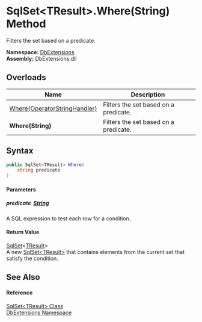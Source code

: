 SqlSet&lt;TResult>.Where(String) Method
=======================================
Filters the set based on a predicate.
  
**Namespace:** [DbExtensions][1]  
**Assembly:** DbExtensions.dll

Overloads
---------

| Name                              | Description                           |
| --------------------------------- | ------------------------------------- |
| [Where(OperatorStringHandler)][2] | Filters the set based on a predicate. |
| **Where(String)**                 | Filters the set based on a predicate. |


Syntax
------

```csharp
public SqlSet<TResult> Where(
	string predicate
)
```

#### Parameters

##### *predicate*  [String][3]
A SQL expression to test each row for a condition.

#### Return Value
[SqlSet][4]&lt;[TResult][4]>  
A new [SqlSet&lt;TResult>][4] that contains elements from the current set that satisfy the condition.

See Also
--------

#### Reference
[SqlSet&lt;TResult> Class][4]  
[DbExtensions Namespace][1]  

[1]: ../README.md
[2]: Where.md
[3]: https://learn.microsoft.com/dotnet/api/system.string
[4]: README.md